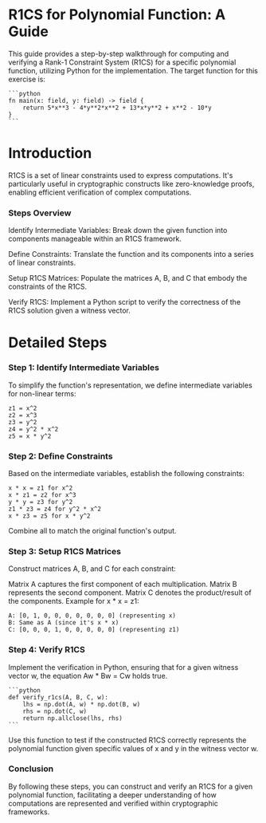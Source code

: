 # R1CS for Polynomial Function: A Guide

This guide provides a step-by-step walkthrough for computing and verifying a Rank-1 Constraint System (R1CS) for a specific polynomial function, utilizing Python for the implementation. The target function for this exercise is:

    ```python
    fn main(x: field, y: field) -> field {
        return 5*x**3 - 4*y**2*x**2 + 13*x*y**2 + x**2 - 10*y
    }
    ```

# Introduction
R1CS is a set of linear constraints used to express computations. It's particularly useful in cryptographic constructs like zero-knowledge proofs, enabling efficient verification of complex computations.

### Steps Overview

Identify Intermediate Variables: Break down the given function into components manageable within an R1CS framework.

Define Constraints: Translate the function and its components into a series of linear constraints.

Setup R1CS Matrices: Populate the matrices A, B, and C that embody the constraints of the R1CS.

Verify R1CS: Implement a Python script to verify the correctness of the R1CS solution given a witness vector.

# Detailed Steps

### Step 1: Identify Intermediate Variables

To simplify the function's representation, we define intermediate variables for non-linear terms:

    z1 = x^2
    z2 = x^3
    z3 = y^2
    z4 = y^2 * x^2
    z5 = x * y^2

### Step 2: Define Constraints

Based on the intermediate variables, establish the following constraints:

    x * x = z1 for x^2
    x * z1 = z2 for x^3
    y * y = z3 for y^2
    z1 * z3 = z4 for y^2 * x^2
    x * z3 = z5 for x * y^2

Combine all to match the original function's output.

### Step 3: Setup R1CS Matrices

Construct matrices A, B, and C for each constraint:

Matrix A captures the first component of each multiplication.
Matrix B represents the second component.
Matrix C denotes the product/result of the components.
Example for x * x = z1:

    A: [0, 1, 0, 0, 0, 0, 0, 0, 0] (representing x)
    B: Same as A (since it's x * x)
    C: [0, 0, 0, 1, 0, 0, 0, 0, 0] (representing z1)

### Step 4: Verify R1CS

Implement the verification in Python, ensuring that for a given witness vector w, the equation Aw * Bw = Cw holds true.

    ```python
    def verify_r1cs(A, B, C, w):
        lhs = np.dot(A, w) * np.dot(B, w)
        rhs = np.dot(C, w)
        return np.allclose(lhs, rhs)
    ```

Use this function to test if the constructed R1CS correctly represents the polynomial function given specific values of x and y in the witness vector w.

### Conclusion

By following these steps, you can construct and verify an R1CS for a given polynomial function, facilitating a deeper understanding of how computations are represented and verified within cryptographic frameworks.





